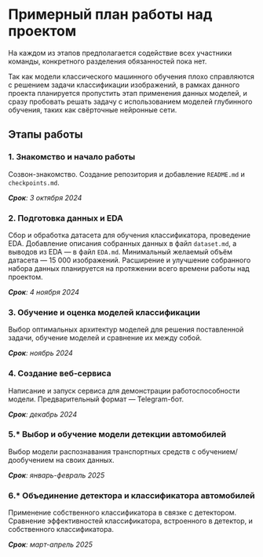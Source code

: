 # Примерный план работы над проектом

На каждом из этапов предполагается содействие всех участники команды, конкретного разделения обязанностей пока нет.

Так как модели классического машинного обучения плохо справляются с решением задачи классификации изображений,
в рамках данного проекта планируется пропустить этап применения данных моделей, и сразу пробовать решать задачу
с использованием моделей глубинного обучения, таких как свёрточные нейронные сети.

## Этапы работы

### 1. Знакомство и начало работы
Созвон-знакомство. Создание репозитория и добавление `README.md` и `checkpoints.md`.

_**Срок**: 3 октября 2024_

### 2. Подготовка данных и EDA
Сбор и обработка датасета для обучения классификатора, проведение EDA.
Добавление описания собранных данных в файл `dataset.md`, а выводов из EDA — в файл `EDA.md`.
Минимальный желаемый объём датасета — 15 000 изображений.
Расширение и улучшение собранного набора данных планируется на протяжении всего времени работы над проектом.

_**Срок**: 4 ноября 2024_

### 3. Обучение и оценка моделей классификации
Выбор оптимальных архитектур моделей для решения поставленной задачи, обучение моделей и сравнение их между собой.

_**Срок**: ноябрь 2024_

### 4. Создание веб-сервиса
Написание и запуск сервиса для демонстрации работоспособности модели. Предварительный формат — Telegram-бот.

_**Срок**: декабрь 2024_

### 5.* Выбор и обучение модели детекции автомобилей
Выбор модели распознавания транспортных средств с обучением/дообучением на своих данных.

_**Срок**: январь-февраль 2025_

### 6.* Объединение детектора и классификатора автомобилей
Применение собственного классификатора в связке с детектором. Сравнение эффективностей классификатора,
встроенного в детектор, и собственного классификатора.

_**Срок**: март-апрель 2025_
